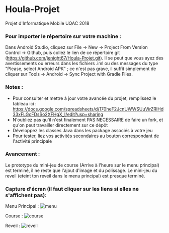 # Houla-Projet
Projet d'Informatique Mobile UQAC 2018

### Pour importer le répertoire sur votre machine :
Dans Android Studio, cliquez sur File -> New -> Project From Version Control -> Github, puis collez le lien de ce répertoire git (https://github.com/jenight67/Houla-Projet.git). Il se peut que vous ayez des avertissements ou erreurs dans les fichiers .iml ou des messages du type "Please, select Android APK" ; ce n'est pas grave, il suffit simplement de cliquer sur Tools -> Android -> Sync Project with Gradle Files.

### Notes : 
- Pour consulter et mettre à jour votre avancée du projet, remplissez le tableau ici : https://docs.google.com/spreadsheets/d/170heF2JcnUWWSUuVirZRIHd33xFLGcFDsSo2XFHgX_I/edit?usp=sharing
- N'oubliez pas qu'il n'est finalement PAS NECESSAIRE de faire un fork, et qu'on peut travailler directement sur ce dépôt
- Développez les classes Java dans les package associés à votre jeu
- Pour tester, liez vos activités secondaires au bouton correspondant de l'activité principale

### Avancement :
Le prototype du mini-jeu de course (Arrive à l'heure sur le menu principal) est terminé, il ne reste que l'ajout d'image et du polissage.
Le mini-jeu du reveil (eteint ton reveil dans le menu principal) est presque terminé.

### Capture d'écran (il faut cliquer sur les liens si elles ne s'affichent pas):
Menu Principal :
![menu](https://github.com/jenight67/Houla-Projet/tree/master/ScreenProjet/MenuPrincipal.PNG "Menu principal")

Course :
![course](https://github.com/jenight67/Houla-Projet/tree/master/ScreenProjet/Course.PNG "Mini-jeu ne soit pas en retard")

Reveil :
![reveil](https://github.com/jenight67/Houla-Projet/tree/master/ScreenProjet/Reveil.PNG "Mini-jeu eteint ton reveil")
